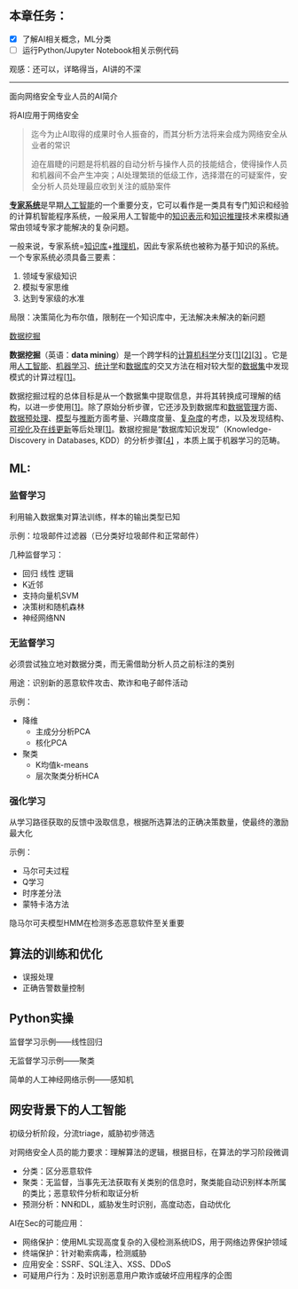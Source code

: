 ## 本章任务：

+ [x] 了解AI相关概念，ML分类
+ [ ] 运行Python/Jupyter Notebook相关示例代码

观感：还可以，详略得当，AI讲的不深

---

面向网络安全专业人员的AI简介

将AI应用于网络安全

> 迄今为止AI取得的成果时令人振奋的，而其分析方法将来会成为网络安全从业者的常识
>
> 迫在眉睫的问题是将机器的自动分析与操作人员的技能结合，使得操作人员和机器间不会产生冲突；AI处理繁琐的低级工作，选择潜在的可疑案件，安全分析人员处理最应收到关注的威胁案件

[**专家系统**](https://zh.wikipedia.org/wiki/%E4%B8%93%E5%AE%B6%E7%B3%BB%E7%BB%9F)是早期[人工智能](https://zh.wikipedia.org/wiki/人工智能)的一个重要分支，它可以看作是一类具有专门知识和经验的计算机智能程序系统，一般采用人工智能中的[知识表示](https://zh.wikipedia.org/wiki/知识表示)和[知识推理](https://zh.wikipedia.org/w/index.php?title=知识推理&action=edit&redlink=1)技术来模拟通常由领域专家才能解决的复杂问题。

一般来说，专家系统=[知识库](https://zh.wikipedia.org/wiki/知识库)+[推理机](https://zh.wikipedia.org/wiki/推理机)，因此专家系统也被称为基于知识的系统。一个专家系统必须具备三要素：

1. 领域专家级知识
2. 模拟专家思维
3. 达到专家级的水准

局限：决策简化为布尔值，限制在一个知识库中，无法解决未解决的新问题

[数据挖掘](https://zh.wikipedia.org/wiki/%E6%95%B0%E6%8D%AE%E6%8C%96%E6%8E%98)

**数据挖掘**（英语：**data mining**）是一个跨学科的[计算机科学](https://zh.wikipedia.org/wiki/计算机科学)分支[[1\]](https://zh.wikipedia.org/wiki/数据挖掘#cite_note-acm-1)[[2\]](https://zh.wikipedia.org/wiki/数据挖掘#cite_note-brittanica-2)[[3\]](https://zh.wikipedia.org/wiki/数据挖掘#cite_note-elements-3) 。它是用[人工智能](https://zh.wikipedia.org/wiki/人工智能)、[机器学习](https://zh.wikipedia.org/wiki/机器学习)、[统计学](https://zh.wikipedia.org/wiki/统计学)和[数据库](https://zh.wikipedia.org/wiki/数据库)的交叉方法在相对较大型的[数据集](https://zh.wikipedia.org/wiki/数据集)中发现模式的计算过程[[1\]](https://zh.wikipedia.org/wiki/数据挖掘#cite_note-acm-1)。

数据挖掘过程的总体目标是从一个数据集中提取信息，并将其转换成可理解的结构，以进一步使用[[1\]](https://zh.wikipedia.org/wiki/数据挖掘#cite_note-acm-1)。除了原始分析步骤，它还涉及到数据库和[数据管理](https://zh.wikipedia.org/wiki/数据管理)方面、[数据预处理](https://zh.wikipedia.org/w/index.php?title=数据预处理&action=edit&redlink=1)、[模型](https://zh.wikipedia.org/wiki/概率模型)与[推断](https://zh.wikipedia.org/wiki/推論統計學)方面考量、兴趣度度量、[复杂度](https://zh.wikipedia.org/wiki/計算複雜性理論)的考虑，以及发现结构、[可视化](https://zh.wikipedia.org/wiki/数据可视化)及[在线更新](https://zh.wikipedia.org/wiki/線上演算法)等后处理[[1\]](https://zh.wikipedia.org/wiki/数据挖掘#cite_note-acm-1)。数据挖掘是“数据库知识发现”（Knowledge-Discovery in Databases, KDD）的分析步骤[[4\]](https://zh.wikipedia.org/wiki/数据挖掘#cite_note-Fayyad-4) ，本质上属于机器学习的范畴。

## ML:

### 监督学习

利用输入数据集对算法训练，样本的输出类型已知

示例：垃圾邮件过滤器（已分类好垃圾邮件和正常邮件）

几种监督学习：

+ 回归 线性 逻辑
+ K近邻
+ 支持向量机SVM
+ 决策树和随机森林
+ 神经网络NN

### 无监督学习

必须尝试独立地对数据分类，而无需借助分析人员之前标注的类别

用途：识别新的恶意软件攻击、欺诈和电子邮件活动

示例：

+ 降维
  + 主成分分析PCA
  + 核化PCA
+ 聚类
  + K均值k-means
  + 层次聚类分析HCA

### 强化学习

从学习路径获取的反馈中汲取信息，根据所选算法的正确决策数量，使最终的激励最大化

示例：

+ 马尔可夫过程
+ Q学习
+ 时序差分法
+ 蒙特卡洛方法

隐马尔可夫模型HMM在检测多态恶意软件至关重要

## 算法的训练和优化

+ 误报处理
+ 正确告警数量控制

## Python实操

监督学习示例——线性回归

无监督学习示例——聚类

简单的人工神经网络示例——感知机

## 网安背景下的人工智能

初级分析阶段，分流triage，威胁初步筛选

对网络安全人员的能力要求：理解算法的逻辑，根据目标，在算法的学习阶段微调

+ 分类：区分恶意软件
+ 聚类：无监督，当事先无法获取有关类别的信息时，聚类能自动识别样本所属的类比；恶意软件分析和取证分析
+ 预测分析：NN和DL，威胁发生时识别，高度动态，自动优化

AI在Sec的可能应用：

+ 网络保护：使用ML实现高度复杂的入侵检测系统IDS，用于网络边界保护领域
+ 终端保护：针对勒索病毒，检测威胁
+ 应用安全：SSRF、SQL注入、XSS、DDoS
+ 可疑用户行为：及时识别恶意用户欺诈或破坏应用程序的企图

